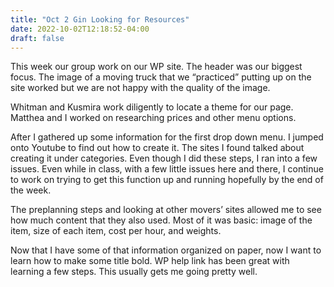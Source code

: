 ```yaml
---
title: "Oct 2 Gin Looking for Resources"
date: 2022-10-02T12:18:52-04:00
draft: false
---
```


This week our group work on our WP site.  The header was our biggest focus.  The image of a moving truck that we “practiced” putting up on the site worked but we are not happy with the quality of the image.  

Whitman and Kusmira work diligently to locate a theme for our page.  Matthea and I worked on researching prices and other menu options.

After I gathered up some information for the first drop down menu.  I jumped onto Youtube to find out how to create it.  The sites I found talked about creating it under categories.  Even though I did these steps, I ran into a few issues.  Even while in class, with a few little issues here and there, I continue to work on trying to get this function up and running hopefully by the end of the week.

The preplanning steps and looking at other movers’ sites allowed me to see how much content that they also used.  Most of it was basic:  image of the item, size of each item, cost per hour, and weights. 

Now that I have some of that information organized on paper, now I want to learn how to make some title bold.  WP help link has been great with learning a few steps. This usually gets me going pretty well.  
